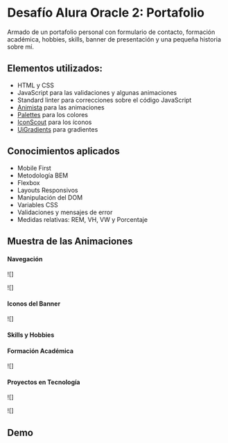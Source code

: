 # Desafío Alura Oracle 2: Portafolio

Armado de un portafolio personal con formulario de contacto, formación académica, hobbies, skills, banner de presentación y una pequeña historia sobre mí.

## Elementos utilizados:

- HTML y CSS
- JavaScript para las validaciones y algunas animaciones
- Standard linter para correcciones sobre el código JavaScript
- [Animista](https://animista.net/) para las animaciones
- [Palettes](https://palettes.shecodes.io/) para los colores
- [IconScout](https://iconscout.com/) para los íconos
- [UiGradients](https://uigradients.com/#Titanium) para gradientes

## Conocimientos aplicados

- Mobile First
- Metodología BEM
- Flexbox
- Layouts Responsivos
- Manipulación del DOM
- Variables CSS
- Validaciones y mensajes de error
- Medidas relativas: REM, VH, VW y Porcentaje

## Muestra de las Animaciones

#### Navegación

![]

![]

#### Iconos del Banner

![]

#### Skills y Hobbies


#### Formación Académica

![]


#### Proyectos en Tecnología

![]

![]

## Demo

